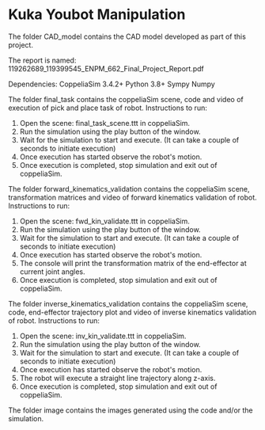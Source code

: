 # Kuka Youbot Manipulation

The folder CAD_model contains the CAD model developed as part of this project.

The report is named: 119262689_119399545_ENPM_662_Final_Project_Report.pdf

Dependencies:
CoppeliaSim 3.4.2+
Python 3.8+
Sympy
Numpy

The folder final_task contains the coppeliaSim scene, code and video of execution of pick and place task of robot.
Instructions to run:
1. Open the scene: final_task_scene.ttt in coppeliaSim.
2. Run the simulation using the play button of the window.
3. Wait for the simulation to start and execute. (It can take a couple of seconds to initiate execution)
4. Once execution has started observe the robot's motion.
5. Once execution is completed, stop simulation and exit out of coppeliaSim.


The folder forward_kinematics_validation contains the coppeliaSim scene, transformation matrices and video of forward kinematics validation of robot.
Instructions to run:
1. Open the scene: fwd_kin_validate.ttt in coppeliaSim.
2. Run the simulation using the play button of the window.
3. Wait for the simulation to start and execute. (It can take a couple of seconds to initiate execution)
4. Once execution has started observe the robot's motion.
5. The console will print the transformation matrix of the end-effector at current joint angles.
6. Once execution is completed, stop simulation and exit out of coppeliaSim.


The folder inverse_kinematics_validation contains the coppeliaSim scene, code, end-effector trajectory plot and video of inverse kinematics validation of robot.
Instructions to run:
1. Open the scene: inv_kin_validate.ttt in coppeliaSim.
2. Run the simulation using the play button of the window.
3. Wait for the simulation to start and execute. (It can take a couple of seconds to initiate execution)
4. Once execution has started observe the robot's motion.
5. The robot will execute a straight line trajectory along z-axis.
6. Once execution is completed, stop simulation and exit out of coppeliaSim.

The folder image contains the images generated using the code and/or the simulation.

